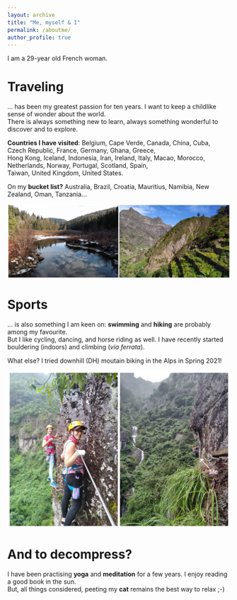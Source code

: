 ```yaml
---
layout: archive
title: "Me, myself & I"
permalink: /aboutme/
author_profile: true
---
```


I am a 29-year old French woman.


Traveling
====

... has been my greatest passion for ten years. I want to keep a childlike sense of wonder about the world. <br />
There is always something new to learn, always something wonderful to discover and to explore.

**Countries I have visited**: Belgium, Cape Verde, Canada, China, Cuba, Czech Republic, France, Germany, Ghana, Greece, <br />
Hong Kong, Iceland, Indonesia, Iran, Ireland, Italy, Macao, Morocco, Netherlands, Norway, Portugal, Scotland, Spain, <br />
Taiwan, United Kingdom, United States.

On my **bucket list?** Australia, Brazil, Croatia, Mauritius, Namibia, New Zealand, Oman, Tanzania...

<p style="text-align:center;"><img src="/images/Travel.jpg" alt="Canada and Cape Verde"></p>

Sports
====

... is also something I am keen on: **swimming** and **hiking** are probably among my favourite. <br />
But I like cycling, dancing, and horse riding as well. I have recently started bouldering (indoors) and climbing (_via ferrata_).

What else? I tried downhill (DH) moutain biking in the Alps in Spring 2021!

<p style="text-align:center;"><img src="/images/Via.jpg" alt="Via ferrata" width="550"></p>


And to decompress?
====

I have been practising **yoga** and **meditation** for a few years. I enjoy reading a good book in the sun. <br />
But, all things considered, peeting my **cat** remains the best way to relax ;-)
